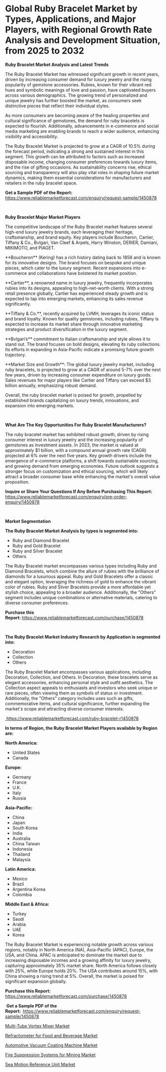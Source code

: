 <p><h1>Global Ruby Bracelet Market by Types, Applications, and Major Players, with Regional Growth Rate Analysis and Development Situation, from 2025 to 2032</h1></p><p><strong>Ruby Bracelet Market Analysis and Latest Trends</strong></p>
<p><p>The Ruby Bracelet Market has witnessed significant growth in recent years, driven by increasing consumer demand for luxury jewelry and the rising popularity of gemstone accessories. Rubies, known for their vibrant red hues and symbolic meanings of love and passion, have captivated buyers across various demographics. The growing trend of personalized and unique jewelry has further boosted the market, as consumers seek distinctive pieces that reflect their individual styles.</p><p>As more consumers are becoming aware of the healing properties and cultural significance of gemstones, the demand for ruby bracelets is expected to flourish. Additionally, advancements in e-commerce and social media marketing are enabling brands to reach a wider audience, enhancing visibility and accessibility.</p><p>The Ruby Bracelet Market is projected to grow at a CAGR of 10.5% during the forecast period, indicating a strong and sustained interest in this segment. This growth can be attributed to factors such as increased disposable income, changing consumer preferences towards luxury items, and the rise of gifting occasions. As sustainability concerns rise, ethical sourcing and transparency will also play vital roles in shaping future market dynamics, making them essential considerations for manufacturers and retailers in the ruby bracelet space.</p></p>
<p><strong>Get a Sample PDF of the Report:&nbsp;</strong> <a href="https://www.reliablemarketforecast.com/enquiry/request-sample/1450878?utm_campaign=3445&utm_medium=2&utm_source=Github&utm_content=ia&utm_term=04042025&utm_id=ruby-bracelet">https://www.reliablemarketforecast.com/enquiry/request-sample/1450878</a></p>
<p>&nbsp;</p>
<p><strong>Ruby Bracelet Major Market Players</strong></p>
<p><p>The competitive landscape of the Ruby Bracelet market features several high-end luxury jewelry brands, each leveraging their heritage, craftsmanship, and brand equity. Key players include Boucheron, Cartier, Tiffany & Co., Bvlgari, Van Cleef & Arpels, Harry Winston, DERIER, Damiani, MIKIMOTO, and PIAGET.</p><p>**Boucheron** (Kering) has a rich history dating back to 1858 and is known for its innovative designs. The brand focuses on bespoke and unique pieces, which cater to the luxury segment. Recent expansions into e-commerce and collaborations have bolstered its market position.</p><p>**Cartier**, a renowned name in luxury jewelry, frequently incorporates rubies into its designs, appealing to high-net-worth clients. With a strong retail presence globally, Cartier has experienced steady growth and is expected to tap into emerging markets, enhancing its sales revenue significantly.</p><p>**Tiffany & Co.**, recently acquired by LVMH, leverages its iconic status and brand loyalty. Known for quality gemstones, including rubies, Tiffany is expected to increase its market share through innovative marketing strategies and product diversification in the luxury segment.</p><p>**Bvlgari’s** commitment to Italian craftsmanship and style allows it to stand out. The brand focuses on bold designs, elevating its ruby collections. Its efforts in expanding in Asia-Pacific indicate a promising future growth trajectory.</p><p>**Market Size and Growth**: The global luxury jewelry market, including ruby bracelets, is projected to grow at a CAGR of around 5-7% over the next few years, driven by increasing consumer expenditure on luxury goods. Sales revenues for major players like Cartier and Tiffany can exceed $3 billion annually, emphasizing robust demand.</p><p>Overall, the ruby bracelet market is poised for growth, propelled by established brands capitalizing on luxury trends, innovations, and expansion into emerging markets.</p></p>
<p>&nbsp;</p>
<p><strong>What Are The Key Opportunities For Ruby Bracelet Manufacturers?</strong></p>
<p><p>The ruby bracelet market has exhibited robust growth, driven by rising consumer interest in luxury jewelry and the increasing popularity of gemstones as investment assets. In 2023, the market is valued at approximately $1 billion, with a compound annual growth rate (CAGR) projected at 6% over the next five years. Key growth drivers include the emergence of e-commerce platforms, a shift towards sustainable sourcing, and growing demand from emerging economies. Future outlook suggests a stronger focus on customization and ethical sourcing, which will likely attract a broader consumer base while enhancing the market's overall value proposition.</p></p>
<p><strong>Inquire or Share Your Questions If Any Before Purchasing This Report:</strong> <a href="https://www.reliablemarketforecast.com/enquiry/pre-order-enquiry/1450878?utm_campaign=3445&utm_medium=2&utm_source=Github&utm_content=ia&utm_term=04042025&utm_id=ruby-bracelet">https://www.reliablemarketforecast.com/enquiry/pre-order-enquiry/1450878</a></p>
<p>&nbsp;</p>
<p><strong>Market Segmentation</strong></p>
<p><strong>The Ruby Bracelet Market Analysis by types is segmented into:</strong></p>
<p><ul><li>Ruby and Diamond Bracelet</li><li>Ruby and Gold Bracelet</li><li>Ruby and Silver Bracelet</li><li>Others</li></ul></p>
<p><p>The Ruby Bracelet market encompasses various types including Ruby and Diamond Bracelets, which combine the allure of rubies with the brilliance of diamonds for a luxurious appeal. Ruby and Gold Bracelets offer a classic and elegant option, leveraging the richness of gold to enhance the vibrant color of rubies. Ruby and Silver Bracelets provide a more affordable yet stylish choice, appealing to a broader audience. Additionally, the "Others" segment includes unique combinations or alternative materials, catering to diverse consumer preferences.</p></p>
<p><strong>Purchase this Report:&nbsp;</strong><a href="https://www.reliablemarketforecast.com/purchase/1450878?utm_campaign=3445&utm_medium=2&utm_source=Github&utm_content=ia&utm_term=04042025&utm_id=ruby-bracelet">https://www.reliablemarketforecast.com/purchase/1450878</a></p>
<p>&nbsp;</p>
<p><strong>The Ruby Bracelet Market Industry Research by Application is segmented into:</strong></p>
<p><ul><li>Decoration</li><li>Collection</li><li>Others</li></ul></p>
<p><p>The Ruby Bracelet Market encompasses various applications, including Decoration, Collection, and Others. In Decoration, these bracelets serve as elegant accessories, enhancing personal style and outfit aesthetics. The Collection aspect appeals to enthusiasts and investors who seek unique or rare pieces, often viewing them as symbols of status or investment. Additionally, the "Others" category includes uses such as gifts, commemorative items, and cultural significance, further expanding the market's scope and attracting diverse consumer interests.</p></p>
<p><a href="https://www.reliablemarketforecast.com/ruby-bracelet-r1450878?utm_campaign=3445&utm_medium=2&utm_source=Github&utm_content=ia&utm_term=04042025&utm_id=ruby-bracelet">&nbsp;https://www.reliablemarketforecast.com/ruby-bracelet-r1450878</a></p>
<p><strong>In terms of Region, the Ruby Bracelet Market Players available by Region are:</strong></p>
<p>
    <p> <strong> North America: </strong>
        <ul>
            <li>United States</li>
            <li>Canada</li>
        </ul>
        </p> 
    <p> <strong> Europe: </strong>
        <ul>
            <li>Germany</li>
            <li>France</li>
            <li>U.K.</li>
            <li>Italy</li>
            <li>Russia</li>
        </ul>
        </p> 
    <p> <strong> Asia-Pacific: </strong>
        <ul>
            <li>China</li>
            <li>Japan</li>
            <li>South Korea</li>
            <li>India</li>
            <li>Australia</li>
            <li>China Taiwan</li>
            <li>Indonesia</li>
            <li>Thailand</li>
            <li>Malaysia</li>
        </ul>
        </p> 
    <p> <strong> Latin America: </strong>
        <ul>
            <li>Mexico</li>
            <li>Brazil</li>
            <li>Argentina Korea</li>
            <li>Colombia</li>
        </ul>
        </p> 
    <p> <strong> Middle East & Africa: </strong>
        <ul>
            <li>Turkey</li>
            <li>Saudi</li>
            <li>Arabia</li>
            <li>UAE</li>
            <li>Korea</li>
        </ul>
    </p>
    </p>
<p><p>The Ruby Bracelet Market is experiencing notable growth across various regions, notably in North America (NA), Asia-Pacific (APAC), Europe, the USA, and China. APAC is anticipated to dominate the market due to increasing disposable incomes and a growing affinity for luxury jewelry, capturing approximately 35% market share. North America follows closely with 25%, while Europe holds 20%. The USA contributes around 15%, with China showing a rising trend at 5%. Overall, the market is poised for significant expansion globally.</p></p>
<p><strong>Purchase this Report: </strong><a href="https://www.reliablemarketforecast.com/purchase/1450878?utm_campaign=3445&utm_medium=2&utm_source=Github&utm_content=ia&utm_term=04042025&utm_id=ruby-bracelet">https://www.reliablemarketforecast.com/purchase/1450878</a></p>
<p>&nbsp;<strong>Get a Sample PDF of the Report:&nbsp;&nbsp;</strong><a href="https://www.reliablemarketforecast.com/enquiry/request-sample/1450878?utm_campaign=3445&utm_medium=2&utm_source=Github&utm_content=ia&utm_term=04042025&utm_id=ruby-bracelet">https://www.reliablemarketforecast.com/enquiry/request-sample/1450878</a></p>
<p><strong></strong></p>
<p><p><a href="https://www.linkedin.com/pulse/analyzing-projected-cagr-44-multi-tube-vortex-mixer-market-n7hcc?utm_campaign=3445&utm_medium=2&utm_source=Github&utm_content=ia&utm_term=04042025&utm_id=ruby-bracelet">Multi-Tube Vortex Mixer Market</a></p><p><a href="https://www.linkedin.com/pulse/forecasting-growth-refractometer-food-beverage-market-size-scope-rv0tc?utm_campaign=3445&utm_medium=2&utm_source=Github&utm_content=ia&utm_term=04042025&utm_id=ruby-bracelet">Refractometer for Food and Beverage Market</a></p><p><a href="https://www.linkedin.com/pulse/automotive-vacuum-coating-machine-market-overview-axluc?utm_campaign=3445&utm_medium=2&utm_source=Github&utm_content=ia&utm_term=04042025&utm_id=ruby-bracelet">Automotive Vacuum Coating Machine Market</a></p><p><a href="https://www.linkedin.com/pulse/regional-development-deployment-revenue-growth-fire-suppression-qkevc?utm_campaign=3445&utm_medium=2&utm_source=Github&utm_content=ia&utm_term=04042025&utm_id=ruby-bracelet">Fire Suppression Systems for Mining Market</a></p><p><a href="https://www.linkedin.com/pulse/sea-motion-reference-unit-market-industry-trends-pinfc?utm_campaign=3445&utm_medium=2&utm_source=Github&utm_content=ia&utm_term=04042025&utm_id=ruby-bracelet">Sea Motion Reference Unit Market</a></p></p>